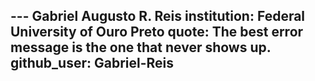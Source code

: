 --- Gabriel Augusto R. Reis
institution: Federal University of Ouro Preto
quote: The best error message is the one that never shows up.
github_user: Gabriel-Reis
---